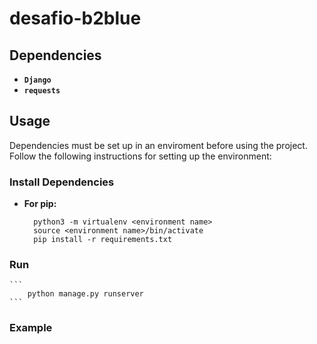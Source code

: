 # desafio-b2blue

## Dependencies

- **`Django`**
- **`requests`**

## Usage

Dependencies must be set up in an enviroment before using the project. Follow the following instructions for setting up the environment:

### Install Dependencies

- **For pip:**
  ```
    python3 -m virtualenv <environment name>
    source <environment name>/bin/activate
    pip install -r requirements.txt
  ```

### Run
    ```
        python manage.py runserver
    ```

### Example

<img src="https://i.imgur.com/J1ljURK.png" alt="">
<img src="https://i.imgur.com/fATgMIa.png" alt="">